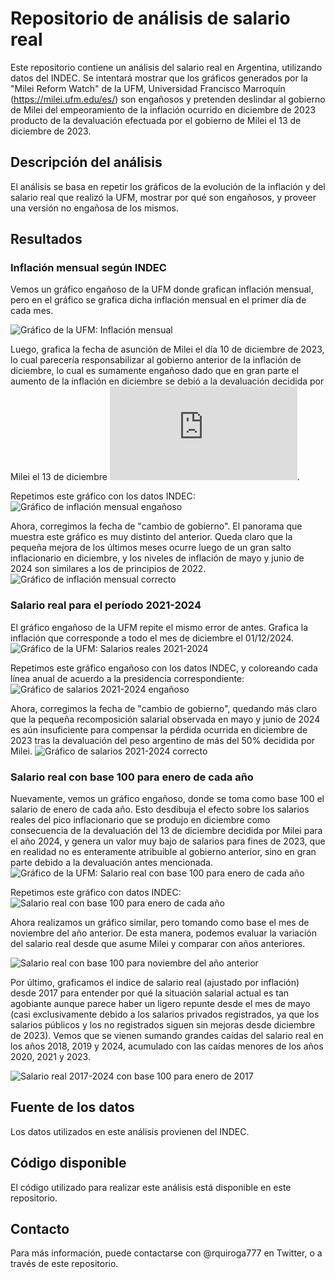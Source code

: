 # Repositorio de análisis de salario real

Este repositorio contiene un análisis del salario real en Argentina, utilizando datos del INDEC. Se intentará mostrar que los gráficos generados por la "Milei Reform Watch" de la UFM, Universidad Francisco Marroquín (https://milei.ufm.edu/es/) son engañosos y pretenden deslindar al gobierno de Milei del empeoramiento de la inflación ocurrido en diciembre de 2023 producto de la devaluación efectuada por el gobierno de Milei el 13 de diciembre de 2023.

## Descripción del análisis

El análisis se basa en repetir los gráficos de la evolución de la inflación y del salario real que realizó la UFM, mostrar por qué son engañosos, y proveer una versión no engañosa de los mismos.

## Resultados

### Inflación mensual según INDEC

Vemos un gráfico engañoso de la UFM donde grafican inflación mensual, pero en el gráfico se grafica dicha inflación mensual en el primer día de cada mes. 

![Gráfico de la UFM: Inflación mensual](GVHfiQtW0AIZ-S2.jpeg)

Luego, grafica la fecha de asunción de Milei el día 10 de diciembre de 2023, lo cual parecería responsabilizar al gobierno anterior de la inflación de diciembre, lo cual es sumamente engañoso dado que en gran parte el aumento de la inflación en diciembre se debió a la devaluación decidida por Milei el 13 de diciembre ![Primer martillazo de Javier Milei: devaluación de más del 50% y paralización de la obra pública](https://elpais.com/argentina/2023-12-12/milei-anuncia-una-devaluacion-del-peso-del-50-y-grandes-recortes-del-gasto-publico.html).

Repetimos este gráfico con los datos INDEC:
![Gráfico de inflación mensual engañoso](ipc_mensual_mal.png)

Ahora, corregimos la fecha de "cambio de gobierno". El panorama que muestra este gráfico es muy distinto del anterior. Queda claro que la pequeña mejora de los últimos meses ocurre luego de un gran salto inflacionario en diciembre, y los niveles de inflación de mayo y junio de 2024 son similares a los de principios de 2022.
![Gráfico de inflación mensual correcto](ipc_mensual_bien.png)


### Salario real para el período 2021-2024

El gráfico engañoso de la UFM repite el mismo error de antes. Grafica la inflación que corresponde a todo el mes de diciembre el 01/12/2024.
![Gráfico de la UFM: Salarios reales 2021-2024](GVHgOpwW0AAhhgH.jpeg)

Repetimos este gráfico engañoso con los datos INDEC, y coloreando cada línea anual de acuerdo a la presidencia correspondiente:
![Gráfico de salarios 2021-2024 engañoso](salario_mensual_mal.png)

Ahora, corregimos la fecha de "cambio de gobierno", quedando más claro que la pequeña recomposición salarial observada en mayo y junio de 2024 es aún insuficiente para compensar la pérdida ocurrida en diciembre de 2023 tras la devaluación del peso argentino de más del 50% decidida por Milei.
![Gráfico de salarios 2021-2024 correcto](salario_mensual_bien.png)


### Salario real con base 100 para enero de cada año
Nuevamente, vemos un gráfico engañoso, donde se toma como base 100 el salario de enero de cada año. Esto desdibuja el efecto sobre los salarios reales del pico inflacionario que se produjo en diciembre como consecuencia de la devaluación del 13 de diciembre decidida por Milei para el año 2024, y genera un valor muy bajo de salarios para fines de 2023, que en realidad no es enteramente atribuible al gobierno anterior, sino en gran parte debido a la devaluación antes mencionada.
![Gráfico de la UFM: Salario real con base 100 para enero de cada año](GVHe7phW0AEV8A9.jpeg)

Repetimos este gráfico con datos INDEC:
![Salario real con base 100 para enero de cada año](salario_base100_enero_MAL.png)

Ahora realizamos un gráfico similar, pero tomando como base el mes de noviembre del año anterior. De esta manera, podemos evaluar la variación del salario real desde que asume Milei y comparar con años anteriores.

![Salario real con base 100 para noviembre del año anterior](salario_base100_enero_BIEN.png)


Por último, graficamos el indice de salario real (ajustado por inflación) desde 2017  para entender por qué la situación salarial actual es tan agobiante aunque parece haber un ligero repunte desde el mes de mayo (casi exclusivamente debido a los salarios privados registrados, ya que los salarios públicos y los no registrados siguen sin mejoras desde diciembre de 2023). Vemos que se vienen sumando grandes caídas del salario real en los años 2018, 2019 y 2024, acumulado con las caídas menores de los años 2020, 2021 y 2023.

![Salario real 2017-2024 con base 100 para enero de 2017](salario_continuo.png)

## Fuente de los datos

Los datos utilizados en este análisis provienen del INDEC.

## Código disponible

El código utilizado para realizar este análisis está disponible en este repositorio.

## Contacto

Para más información, puede contactarse con @rquiroga777 en Twitter, o a través de este repositorio.

